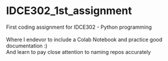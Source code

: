 # IDCE302_1st_assignment
First coding assignment for IDCE302 - Python programming<br /><br />
Where I endevor to include a Colab Notebook and practice good documentation :)<br />
And learn to pay close attention to naming repos accurately
